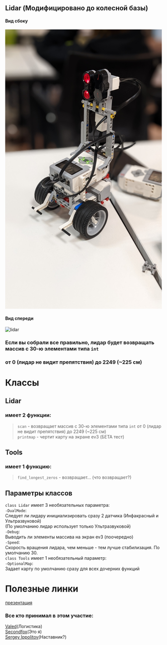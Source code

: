 ## Lidar (Модифицировано до колесной базы)
#### Вид сбоку

![lidar](https://github.com/PersifoX/lidar/blob/main/READMEstatic/accb443b-1708-4169-b9df-2b96852cc43a.jfif)

#### Вид спереди

![lidar](https://drive.google.com/file/d/1ZFobRuzp5E70ObsOIvftHbtQ8LKzM_KX/preview)

### Если вы собрали все правильно, лидар будет возвращать массив с 30-ю элементами типа <code>int</code>
### от 0 (лидар не видит препятствия) до 2249 (~225 см) <br>

Классы
======

## Lidar
### имеет 2 функции:
> <code>scan</code> - возвращает массив с 30-ю элементами типа <code>int</code> от 0 (лидар не видит препятствия) до 2249 (~225 см) <br>
> <code>printmap</code> - чертит карту на экране ev3 (БЕТА тест)

## Tools
### имеет 1 функцию:
> <code>find_longest_zeros</code> - возвращает... (что возвращает?)

Параметры классов
-----------------

<code>class Lidar</code> имеет 3 необязательных параметра:<br>
    <code>-DualMode</code>:<br>
        Следует ли лидару инициализировать сразу 2 датчика (Инфакрасный и Ультразвуковой)<br>
        (По умолчанию лидар использует только Ультразвуковой)<br>
    <code>-Debug</code>:<br>
        Выводить ли элементы массива на экран ev3 (поочередно)<br>
    <code>-Speed</code>:<br>
        Скорость вращения лидара, чем меньше - тем лучше стабилизация. По умолчанию 30.<br>
<code>class Tools</code> имеет 1 необязательный параметр:<br>
    <code>-OptionalMap</code>:<br>
        Задает карту по умолчанию сразу для всех дочерних функций<br>
     
     
Полезные линки
==============
[презентация](#)

### Все кто принимал в этом участие:
[Valed](#)(Логистика)<br>
[Secondfox](https://persifox.space/)(Это я)<br>
[Sergey Ippolitov](https://github.com/i-sergh)(Наставник?)
